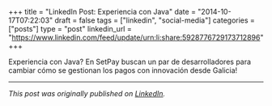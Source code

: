 +++
title = "LinkedIn Post: Experiencia con Java"
date = "2014-10-17T07:22:03"
draft = false
tags = ["linkedin", "social-media"]
categories = ["posts"]
type = "post"
linkedin_url = "https://www.linkedin.com/feed/update/urn:li:share:5928776729173712896"
+++

Experiencia con Java? En SetPay buscan un par de desarrolladores para cambiar cómo se gestionan los pagos con innovación desde Galicia!

---

*This post was originally published on [LinkedIn](https://www.linkedin.com/in/adrianmoreno/recent-activity/all/).*